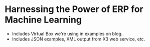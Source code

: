 Harnessing the Power of ERP for Machine Learning
================================================

- Includes Virtual Box we're using in examples on blog.
- Includes JSON examples, XML output from X3 web service, etc.
